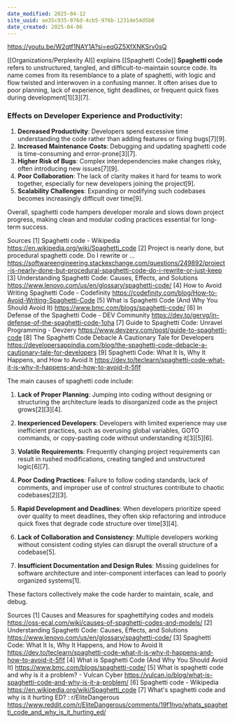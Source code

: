 ```yaml
---
date_modified: 2025-04-12
site_uuid: ae35c935-076d-4cb5-976b-12314e54d5b0
date_created: 2025-04-06
---
```


https://youtu.be/W2qtf1NAY1A?si=eqGZ5XfXNKSrv0sQ

[[Organizations/Perplexity AI]] explains [[Spaghetti Code]]
**Spaghetti code** refers to unstructured, tangled, and difficult-to-maintain source code. Its name comes from its resemblance to a plate of spaghetti, with logic and flow twisted and interwoven in a confusing manner. It often arises due to poor planning, lack of experience, tight deadlines, or frequent quick fixes during development[1][3][7].

### Effects on Developer Experience and Productivity:
1. **Decreased Productivity**: Developers spend excessive time understanding the code rather than adding features or fixing bugs[7][9].
2. **Increased Maintenance Costs**: Debugging and updating spaghetti code is time-consuming and error-prone[3][7].
3. **Higher Risk of Bugs**: Complex interdependencies make changes risky, often introducing new issues[7][9].
4. **Poor Collaboration**: The lack of clarity makes it hard for teams to work together, especially for new developers joining the project[9].
5. **Scalability Challenges**: Expanding or modifying such codebases becomes increasingly difficult over time[9].

Overall, spaghetti code hampers developer morale and slows down project progress, making clean and modular coding practices essential for long-term success.

Sources
[1] Spaghetti code - Wikipedia https://en.wikipedia.org/wiki/Spaghetti_code
[2] Project is nearly done, but procedural spaghetti code. Do I rewrite or ... https://softwareengineering.stackexchange.com/questions/249892/project-is-nearly-done-but-procedural-spaghetti-code-do-i-rewrite-or-just-keep
[3] Understanding Spaghetti Code: Causes, Effects, and Solutions https://www.lenovo.com/us/en/glossary/spaghetti-code/
[4] How to Avoid Writing Spaghetti Code - Codefinity https://codefinity.com/blog/How-to-Avoid-Writing-Spaghetti-Code
[5] What is Spaghetti Code (And Why You Should Avoid It) https://www.bmc.com/blogs/spaghetti-code/
[6] In Defense of the Spaghetti Code - DEV Community https://dev.to/gervg/in-defense-of-the-spaghetti-code-1oha
[7] Guide to Spaghetti Code: Unravel Programming - Devzery https://www.devzery.com/post/guide-to-spaghetti-code
[8] The Spaghetti Code Debacle A Cautionary Tale for Developers https://developersappindia.com/blog/the-spaghetti-code-debacle-a-cautionary-tale-for-developers
[9] Spaghetti Code: What It Is, Why It Happens, and How to Avoid It https://dev.to/teclearn/spaghetti-code-what-it-is-why-it-happens-and-how-to-avoid-it-5flf

The main causes of spaghetti code include:

1. **Lack of Proper Planning**: Jumping into coding without designing or structuring the architecture leads to disorganized code as the project grows[2][3][4].

2. **Inexperienced Developers**: Developers with limited experience may use inefficient practices, such as overusing global variables, GOTO commands, or copy-pasting code without understanding it[3][5][6].

3. **Volatile Requirements**: Frequently changing project requirements can result in rushed modifications, creating tangled and unstructured logic[6][7].

4. **Poor Coding Practices**: Failure to follow coding standards, lack of comments, and improper use of control structures contribute to chaotic codebases[2][3].

5. **Rapid Development and Deadlines**: When developers prioritize speed over quality to meet deadlines, they often skip refactoring and introduce quick fixes that degrade code structure over time[3][4].

6. **Lack of Collaboration and Consistency**: Multiple developers working without consistent coding styles can disrupt the overall structure of a codebase[5].

7. **Insufficient Documentation and Design Rules**: Missing guidelines for software architecture and inter-component interfaces can lead to poorly organized systems[1]. 

These factors collectively make the code harder to maintain, scale, and debug.

Sources
[1] Causes and Measures for spaghettifying codes and models https://oss-ecal.com/wiki/causes-of-spaghetti-codes-and-models/
[2] Understanding Spaghetti Code: Causes, Effects, and Solutions https://www.lenovo.com/us/en/glossary/spaghetti-code/
[3] Spaghetti Code: What It Is, Why It Happens, and How to Avoid It https://dev.to/teclearn/spaghetti-code-what-it-is-why-it-happens-and-how-to-avoid-it-5flf
[4] What is Spaghetti Code (And Why You Should Avoid It) https://www.bmc.com/blogs/spaghetti-code/
[5] What is spaghetti code and why is it a problem? - Vulcan Cyber https://vulcan.io/blog/what-is-spaghetti-code-and-why-is-it-a-problem/
[6] Spaghetti code - Wikipedia https://en.wikipedia.org/wiki/Spaghetti_code
[7] What's spaghetti code and why is it hurting ED? : r/EliteDangerous https://www.reddit.com/r/EliteDangerous/comments/19f1hyo/whats_spaghetti_code_and_why_is_it_hurting_ed/